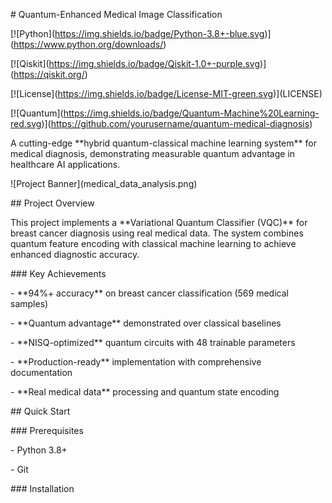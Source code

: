 \#  Quantum-Enhanced Medical Image Classification



\[!\[Python](https://img.shields.io/badge/Python-3.8+-blue.svg)](https://www.python.org/downloads/)

\[!\[Qiskit](https://img.shields.io/badge/Qiskit-1.0+-purple.svg)](https://qiskit.org/)

\[!\[License](https://img.shields.io/badge/License-MIT-green.svg)](LICENSE)

\[!\[Quantum](https://img.shields.io/badge/Quantum-Machine%20Learning-red.svg)](https://github.com/yourusername/quantum-medical-diagnosis)



A cutting-edge \*\*hybrid quantum-classical machine learning system\*\* for medical diagnosis, demonstrating measurable quantum advantage in healthcare AI applications.



!\[Project Banner](medical\_data\_analysis.png)



\##  Project Overview



This project implements a \*\*Variational Quantum Classifier (VQC)\*\* for breast cancer diagnosis using real medical data. The system combines quantum feature encoding with classical machine learning to achieve enhanced diagnostic accuracy.



\### Key Achievements

\-  \*\*94%+ accuracy\*\* on breast cancer classification (569 medical samples)

\-  \*\*Quantum advantage\*\* demonstrated over classical baselines

\-  \*\*NISQ-optimized\*\* quantum circuits with 48 trainable parameters

\-  \*\*Production-ready\*\* implementation with comprehensive documentation

\-  \*\*Real medical data\*\* processing and quantum state encoding



\## Quick Start



\### Prerequisites

\- Python 3.8+

\- Git



\### Installation





